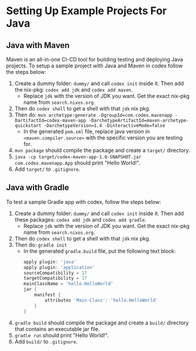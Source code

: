 # Setting Up Example Projects For Java

## Java with Maven
Maven is an all-in-one CI-CD tool for building testing and deploying Java projects. To setup a sample project with Java and Maven in codex follow the steps below:

1. Create a dummy folder: `dummy/` and call `codex init` inside it. Then add the nix-pkg: `codex add jdk` and `codex add maven`.
    - Replace `jdk` with the version of JDK you want. Get the exact nix-pkg name from `search.nixos.org`.
2. Then do `codex shell` to get a shell with that `jdk` nix pkg.
3. Then do: `mvn archetype:generate -DgroupId=com.codex.mavenapp -DartifactId=codex-maven-app -DarchetypeArtifactId=maven-archetype-quickstart -DarchetypeVersion=1.4 -DinteractiveMode=false`
    - In the generated `pom.xml` file, replace java version in `<maven.compiler.source>` with the specific version you are testing for.
4. `mvn package` should compile the package and create a `target/` directory.
5. `java -cp target/codex-maven-app-1.0-SNAPSHOT.jar com.codex.mavenapp.App` should print "Hello World!".
6. Add `target/` to `.gitignore`.

## Java with Gradle
To test a sample Gradle app with codex, follow the steps below:

1. Create a dummy folder: `dummy/` and call `codex init` inside it. Then add these packages: `codex add jdk` and `codex add gradle`.
    - Replace `jdk` with the version of JDK you want. Get the exact nix-pkg name from `search.nixos.org`.
2. Then do `codex shell` to get a shell with that `jdk` nix pkg.
3. Then do: `gradle init`
    - In the generated `gradle.build` file, put the following text block:
        ```gradle
        apply plugin: 'java'
        apply plugin: 'application'
        sourceCompatibility = 17
        targetCompatibility = 17
        mainClassName = 'hello.HelloWorld'
        jar {
            manifest {
                attributes 'Main-Class': 'hello.HelloWorld'
            }
        }
        ```
4. `gradle build` should compile the package and create a `build/` directory that contains an executable jar file.
5. `gradle run` should print "Hello World!".
6. Add `build/` to `.gitignore`.
